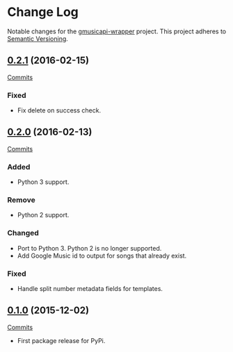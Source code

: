# Change Log

Notable changes for the [gmusicapi-wrapper](https://github.com/thebigmunch/gmusicapi-wrapper) project. This project adheres to [Semantic Versioning](http://semver.org/).


## [0.2.1](https://github.com/thebigmunch/gmusicapi-wrapper/releases/tag/0.2.1) (2016-02-15)

[Commits](https://github.com/thebigmunch/gmusicapi-wrapper/compare/0.2.0...0.2.1)

### Fixed

* Fix delete on success check.


## [0.2.0](https://github.com/thebigmunch/gmusicapi-wrapper/releases/tag/0.2.0) (2016-02-13)

[Commits](https://github.com/thebigmunch/gmusicapi-wrapper/compare/0.1.0...0.2.0)

### Added

* Python 3 support.

### Remove

* Python 2 support.

### Changed

* Port to Python 3. Python 2 is no longer supported.
* Add Google Music id to output for songs that already exist.

### Fixed

* Handle split number metadata fields for templates.


## [0.1.0](https://github.com/thebigmunch/gmusicapi-wrapper/releases/tag/0.1.0) (2015-12-02)

[Commits](https://github.com/thebigmunch/gmusicapi-wrapper/compare/ea58bb5fc797f358755d1f8280ea15a387c19fd2...0.1.0)

* First package release for PyPi.